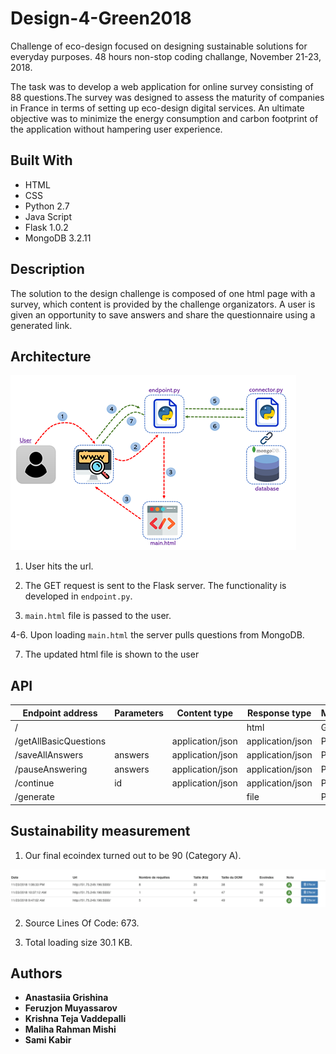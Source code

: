 # Design-4-Green2018

Challenge of eco-design focused on designing sustainable solutions for everyday purposes. 48 hours non-stop coding challange, November 21-23, 2018.

The task was to develop a web application for online survey consisting of 88 questions.The survey was designed to assess the maturity of companies in France in terms of setting up eco-design digital services. An ultimate objective was to minimize the energy consumption and carbon footprint of the application without hampering user experience.

## Built With

- HTML
- CSS
- Python 2.7
- Java Script
- Flask 1.0.2
- MongoDB 3.2.11

## Description
The solution to the design challenge is composed of one html page with a survey, which content is provided by the challenge organizators. A user is given an opportunity to save answers and share the questionnaire using a generated link.  

## Architecture 

![](architecture.png)

1. User hits the url.

2. The GET request is sent to the Flask server. The functionality is developed in ```endpoint.py```.

3. ```main.html``` file is passed to the user.

4-6. Upon loading ```main.html``` the server pulls questions from MongoDB.

7. The updated html file is shown to the user

## API

| Endpoint address        | Parameters | Content type | Response type |     Method    |
| --------------------    | ------------- | ------------- | ------------- | ---------- |
| /                       |               |                  |  html            | GET  |
| /getAllBasicQuestions   |               | application/json | application/json | POST |
| /saveAllAnswers         | answers       | application/json | application/json | POST |
| /pauseAnswering         | answers       | application/json | application/json | POST |
| /continue               | id            | application/json | application/json | POST |
| /generate               |               |                  | file             | POST |

## Sustainability measurement

1. Our final ecoindex turned out to be 90 (Category A).

![](ecoindex.png)

2. Source Lines Of Code: 673.

3. Total loading size 30.1 KB.

## Authors

- **Anastasiia Grishina**
- **Feruzjon Muyassarov**
- **Krishna Teja Vaddepalli**
- **Maliha Rahman Mishi**
- **Sami Kabir**

